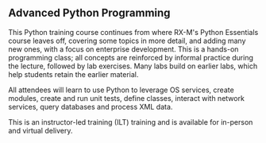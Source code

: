 ## Advanced Python Programming

This Python training course continues from where RX-M's Python Essentials course leaves off, covering some topics in more detail, and adding many new ones, with a focus on enterprise development. This is a hands-on programming class; all concepts are reinforced by informal practice during the lecture, followed by lab exercises. Many labs build on earlier labs, which help students retain the earlier material. 

All attendees will learn to use Python to leverage OS services, create modules, create and run unit tests, define classes, interact with network services, query databases and process XML data.

This is an instructor-led training (ILT) training and is available for in-person and virtual delivery.
